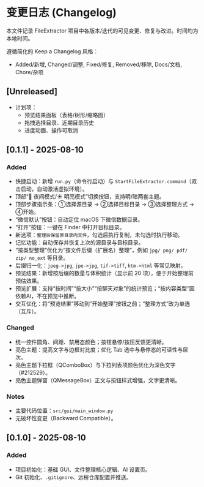 # 变更日志 (Changelog)

本文件记录 FileExtractor 项目中各版本/迭代的可见变更、修复与改进。时间均为本地时间。

遵循简化的 Keep a Changelog 风格：
- Added/新增, Changed/调整, Fixed/修复, Removed/移除, Docs/文档, Chore/杂项

## [Unreleased]
- 计划项：
  - 预览结果面板（表格/树形/缩略图）
  - 拖拽选择目录、近期目录历史
  - 进度动画、操作可取消

## [0.1.1] - 2025-08-10
### Added
- 快捷启动：新增 `run.py`（命令行启动）与 `StartFileExtractor.command`（双击启动，自动激活虚拟环境）。
- 顶部“🌙 夜间模式/☀️ 明亮模式”切换按钮，支持明/暗两套主题。
- 顶部步骤指示条：①选择源目录 → ②选择目标目录 → ③选择整理方式 → ④开始。
- “微信默认”按钮：自动定位 macOS 下微信数据目录。
- “打开”按钮：一键在 Finder 中打开目标目录。
- 新选项：`整理后保留原目录内文件`，勾选后执行复制，未勾选时执行移动。
 - 记忆功能：自动保存并恢复上次的源目录与目标目录。
 - “按类型整理”优化为“按文件后缀（扩展名）整理”，例如 `jpg/ png/ pdf/ zip/ no_ext` 等目录。
 - 后缀归一化：`jpeg->jpg`, `jpe->jpg`, `tif->tiff`, `htm->html` 等常见映射。
 - 预览结果：新增按后缀的数量与体积统计（显示前 20 项），便于开始整理前预估效果。
 - 预览扩展：支持“按时间”“按大小”“按聊天对象”的统计预览；“按内容类型”因依赖AI，不在预览中推断。
 - 交互优化：将“预览结果”移动到“开始整理”按钮之前；“整理方式”改为单选（互斥）。

### Changed
- 统一控件圆角、间距、禁用态颜色；按钮悬停/按压反馈更清晰。
- 亮色主题：提高文字与边框对比度；优化 Tab 选中与悬停态的可读性与层次。
- 亮色主题下拉框（QComboBox）与下拉列表项颜色优化为深色文字（#212529）。
- 亮色主题弹窗（QMessageBox）正文与按钮样式增强，文字更清晰。

### Notes
- 主要代码位置：`src/gui/main_window.py`
- 无破坏性变更（Backward Compatible）。

## [0.1.0] - 2025-08-10
### Added
- 项目初始化：基础 GUI、文件整理核心逻辑、AI 设置页。
- Git 初始化、`.gitignore`、远程仓库配置并推送。


